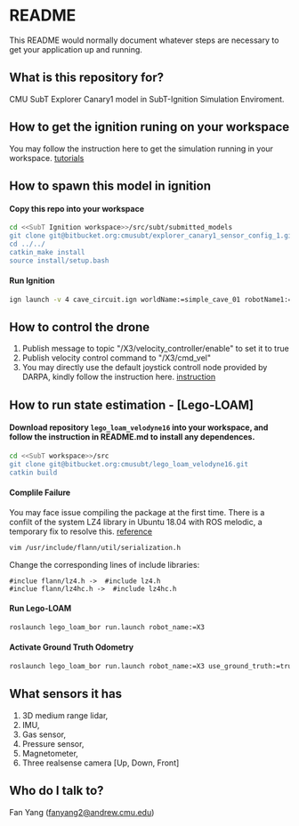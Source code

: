 # README #

This README would normally document whatever steps are necessary to get your application up and running.

## What is this repository for?

CMU SubT Explorer Canary1 model in SubT-Ignition Simulation Enviroment. 

## How to get the ignition runing on your workspace 

You may follow the instruction here to get the simulation running in your workspace.
[tutorials](https://github.com/osrf/subt/wiki/Tutorials)

## How to spawn this model in ignition 

#### Copy this repo into your workspace
```bash
cd <<SubT Ignition workspace>>/src/subt/submitted_models
git clone git@bitbucket.org:cmusubt/explorer_canary1_sensor_config_1.git
cd ../../
catkin_make install
source install/setup.bash
```

#### Run Ignition
```bash
ign launch -v 4 cave_circuit.ign worldName:=simple_cave_01 robotName1:=X3 robotConfig1:=EXPLORER_CANARY1_SENSOR_CONFIG_1 localModel:=true enableGroundTruth:=true
```

## How to control the drone 
1. Publish message to topic "/X3/velocity_controller/enable" to set it to true
2. Publish velocity control command to "/X3/cmd_vel"
3. You may directly use the default joystick controll node provided by DARPA, kindly follow the instruction here. [instruction](https://bitbucket.org/osrf/subt/wiki/tutorials/ExampleSetup)

## How to run state estimation - [Lego-LOAM]

#### Download repository ``` lego_loam_velodyne16 ``` into your workspace, and follow the instruction in README.md to install any dependences.
```bash
cd <<SubT workspace>>/src
git clone git@bitbucket.org:cmusubt/lego_loam_velodyne16.git
catkin build
```
#### Complile Failure
You may face issue compiling the package at the first time. There is a confilt of the system LZ4 library in Ubuntu 18.04 with ROS melodic, a temporary fix to resolve this. [reference](https://github.com/ethz-asl/lidar_align/issues/16)

``` bash
vim /usr/include/flann/util/serialization.h
```
Change the corresponding lines of include libraries:
```
#inclue flann/lz4.h ->  #include lz4.h
#inclue flann/lz4hc.h ->  #include lz4hc.h
```

#### Run Lego-LOAM
```bash
roslaunch lego_loam_bor run.launch robot_name:=X3

```

#### Activate Ground Truth Odometry
```bash
roslaunch lego_loam_bor run.launch robot_name:=X3 use_ground_truth:=true

```




## What sensors it has 
1. 3D medium range lidar, 
2. IMU, 
3. Gas sensor,
4. Pressure sensor, 
5. Magnetometer, 
6. Three realsense camera [Up, Down, Front]


## Who do I talk to? 

Fan Yang
(fanyang2@andrew.cmu.edu)
